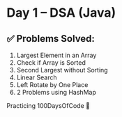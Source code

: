 # Day 1 – DSA (Java)

## ✅ Problems Solved:
1. Largest Element in an Array
2. Check if Array is Sorted
3. Second Largest without Sorting
4. Linear Search
5. Left Rotate by One Place
6. 2 Problems using HashMap

Practicing 100DaysOfCode 💪
